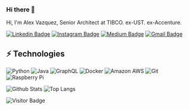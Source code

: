 ### Hi there 👋

Hi, I'm Alex Vazquez, Senior Architect at TIBCO. ex-UST. ex-Accenture. 

[![Linkedin Badge](https://img.shields.io/badge/-alexandrev-blue?style=flat-square&logo=Linkedin&logoColor=white&link=https://www.linkedin.com/in/anirudhemmadi/)](https://www.linkedin.com/in/alexandrev/)
[![Instagram Badge](https://img.shields.io/badge/-alexandrev-purple?style=flat-square&logo=instagram&logoColor=white&link=https://instagram.com/alexandrev/)](https://instagram.com/aleexandrev)
[![Medium Badge](https://img.shields.io/badge/-alexandrev?style=flat-square&labelColor=000000&logo=Medium&link=https://medium.com/@alexandrev/)](https://medium.com/@alexandrev)
[![Gmail Badge](https://img.shields.io/badge/-alexandre.vazquez@gmail.com-c14438?style=flat-square&logo=Gmail&logoColor=white&link=mailto:alexandre.vazquez@gmail.com)](mailto:kanna6501@gmail.com)

## ⚡ Technologies

![Python](https://img.shields.io/badge/-Python-black?style=flat-square&logo=Python)
![Java](https://img.shields.io/badge/-java-E34A86?style=flat-square&logo=java)
![GraphQL](https://img.shields.io/badge/-GraphQL-E10098?style=flat-square&logo=graphql)
![Docker](https://img.shields.io/badge/-Docker-black?style=flat-square&logo=docker)
![Amazon AWS](https://img.shields.io/badge/Amazon%20AWS-232F3E?style=flat-square&logo=amazon-aws)
![Git](https://img.shields.io/badge/-Git-black?style=flat-square&logo=git)
![Raspberry Pi](https://img.shields.io/badge/-Raspberry%20Pi-C51A4A?style=flat-square&logo=Raspberry-Pi)

![Github Stats](https://github-readme-stats.vercel.app/api?username=alexandrev&count_private=true&show_icons=true&include_all_commits=true)
![Top Langs](https://github-readme-stats.vercel.app/api/top-langs/?username=alexandrev&hide=TeX&layout=compact)

![Visitor Badge](https://visitor-badge.laobi.icu/badge?page_id=alexandrev)
